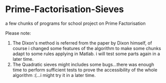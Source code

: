 # Prime-Factorisation-Sieves
a few chunks of programs for school project on Prime Factorisation

Please note:
1. The Dixon's method is referred from the paper by Dixon himself, of course i changed some features of the algorithm to make some chunks adapt to some rules applying in Matlab. i will test some parts again in a later time.
2. The Quadratic sieves might includes some bugs...there was enough time to perform sufficient tests to prove the accessibility of the whole algorithm :(...i might try  it in a later time.
